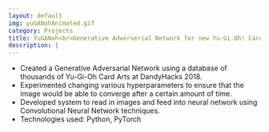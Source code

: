```yaml
---
layout: default
img: yuGANohAnimated.gif
category: Projects
title: YuGANoh<br>Generative Adverserial Network for new Yu-Gi-Oh! Cards
description: |
---
```

* Created a Generative Adversarial Network using a database of thousands of Yu-Gi-Oh Card Arts at DandyHacks 2018.
* Experimented changing various hyperparameters to ensure that the image would be able to converge after a certain amount of time.
* Developed system to read in images and feed into neural network using Convolutional Neural Network techniques.
* Technologies used: Python, PyTorch